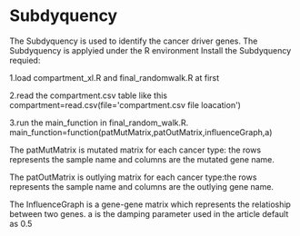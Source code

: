 # Subdyquency
The Subdyquency is used to identify the cancer driver genes.
The Subdyquency is applyied under the R environment
Install the Subdyquency requied:

1.load compartment_xl.R and final_randomwalk.R at first

2.read the compartment.csv table like this compartment=read.csv(file='compartment.csv file loacation')

3.run the main_function in final_random_walk.R.
main_function=function(patMutMatrix,patOutMatrix,influenceGraph,a)

The patMutMatrix is mutated matrix for each cancer type: the rows represents the sample name and columns are the mutated gene name.

The patOutMatrix is outlying matrix for each cancer type:the rows represents the sample name and columns are the outlying gene name.

The InfluenceGraph is a gene-gene matrix which represents the relatioship between two genes.
a is the damping parameter used in the article default as 0.5
